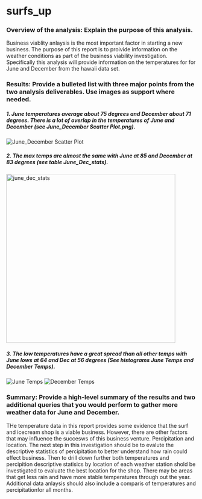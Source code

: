 # surfs_up
### Overview of the analysis: Explain the purpose of this analysis.
Business viablity anlaysis is the most important factor in starting a new business. The purpose of this report is to proivide information on the weather conditions as part of the business viability investigation. Specifically this analysis will provide information on the temperatures for for June and December from the hawaii data set. 

### Results: Provide a bulleted list with three major points from the two analysis deliverables. Use images as support where needed.
##### 1. June temperatures average about 75 degrees and December about 71 degrees. There is a lot of overlap in the temperatures of June and December (see June_December Scatter Plot.png). 
![June_December Scatter Plot](https://user-images.githubusercontent.com/82460401/122124196-932f5880-cdf4-11eb-97c2-b77f86ae5c85.png)

##### 2. The max temps are almost the same with June at 85 and December at 83 degrees (see table June_Dec_stats). 
<img width="448" alt="june_dec_stats" src="https://user-images.githubusercontent.com/82460401/122124423-e2758900-cdf4-11eb-9b8c-039f9a16ab4c.png">


##### 3. The low temperatures have a great spread than all other temps with June lows at 64 and Dec at 56 degrees (See histograms June Temps and December Temps). 
![June Temps](https://user-images.githubusercontent.com/82460401/122124335-c07c0680-cdf4-11eb-9a86-f223cefc85cc.png)
![December Temps](https://user-images.githubusercontent.com/82460401/122124366-ceca2280-cdf4-11eb-83da-7b3bcc379d6d.png)


### Summary: Provide a high-level summary of the results and two additional queries that you would perform to gather more weather data for June and December.
THe temperature data in this report provides some evidence that the surf and icecream shop is a viable business. However, there are other factors that may influence the succesws of this business venture. Percipitation and location. The next step in this investigation should be to evalute the descriptive statistics of percipitation to better understand how rain could effect business. Then to drill down further both temperatures and percipition descriptive statisics by location of each weather station shold be investigated to evaluate the best location for the shop. There may be areas that get less rain and have more stable temperatures through out the year. Additional data anlaysis should also include a comparis of temperatures and percipitationfor all months. 
